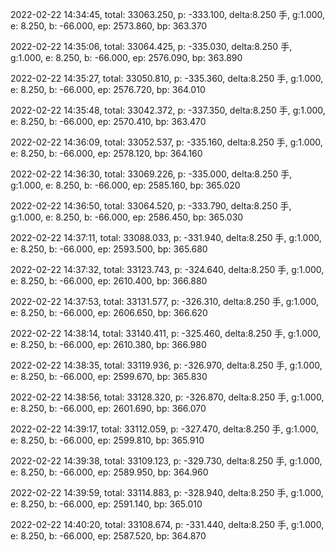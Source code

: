 2022-02-22 14:34:45, total: 33063.250, p: -333.100, delta:8.250 手, g:1.000, e: 8.250, b: -66.000, ep: 2573.860, bp: 363.370

2022-02-22 14:35:06, total: 33064.425, p: -335.030, delta:8.250 手, g:1.000, e: 8.250, b: -66.000, ep: 2576.090, bp: 363.890

2022-02-22 14:35:27, total: 33050.810, p: -335.360, delta:8.250 手, g:1.000, e: 8.250, b: -66.000, ep: 2576.720, bp: 364.010

2022-02-22 14:35:48, total: 33042.372, p: -337.350, delta:8.250 手, g:1.000, e: 8.250, b: -66.000, ep: 2570.410, bp: 363.470

2022-02-22 14:36:09, total: 33052.537, p: -335.160, delta:8.250 手, g:1.000, e: 8.250, b: -66.000, ep: 2578.120, bp: 364.160

2022-02-22 14:36:30, total: 33069.226, p: -335.000, delta:8.250 手, g:1.000, e: 8.250, b: -66.000, ep: 2585.160, bp: 365.020

2022-02-22 14:36:50, total: 33064.520, p: -333.790, delta:8.250 手, g:1.000, e: 8.250, b: -66.000, ep: 2586.450, bp: 365.030

2022-02-22 14:37:11, total: 33088.033, p: -331.940, delta:8.250 手, g:1.000, e: 8.250, b: -66.000, ep: 2593.500, bp: 365.680

2022-02-22 14:37:32, total: 33123.743, p: -324.640, delta:8.250 手, g:1.000, e: 8.250, b: -66.000, ep: 2610.400, bp: 366.880

2022-02-22 14:37:53, total: 33131.577, p: -326.310, delta:8.250 手, g:1.000, e: 8.250, b: -66.000, ep: 2606.650, bp: 366.620

2022-02-22 14:38:14, total: 33140.411, p: -325.460, delta:8.250 手, g:1.000, e: 8.250, b: -66.000, ep: 2610.380, bp: 366.980

2022-02-22 14:38:35, total: 33119.936, p: -326.970, delta:8.250 手, g:1.000, e: 8.250, b: -66.000, ep: 2599.670, bp: 365.830

2022-02-22 14:38:56, total: 33128.320, p: -326.870, delta:8.250 手, g:1.000, e: 8.250, b: -66.000, ep: 2601.690, bp: 366.070

2022-02-22 14:39:17, total: 33112.059, p: -327.470, delta:8.250 手, g:1.000, e: 8.250, b: -66.000, ep: 2599.810, bp: 365.910

2022-02-22 14:39:38, total: 33109.123, p: -329.730, delta:8.250 手, g:1.000, e: 8.250, b: -66.000, ep: 2589.950, bp: 364.960

2022-02-22 14:39:59, total: 33114.883, p: -328.940, delta:8.250 手, g:1.000, e: 8.250, b: -66.000, ep: 2591.140, bp: 365.010

2022-02-22 14:40:20, total: 33108.674, p: -331.440, delta:8.250 手, g:1.000, e: 8.250, b: -66.000, ep: 2587.520, bp: 364.870
